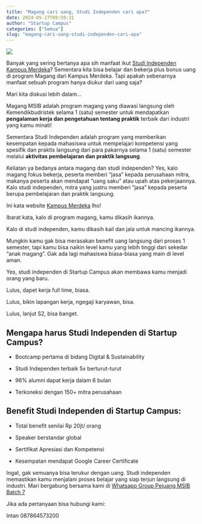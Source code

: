 ```yaml
---
title: "Magang cari uang, Studi Independen cari apa?"
date: 2024-05-27T09:59:31
author: "Startup Campus"
categories: ["Semua"]
slug: "magang-cari-uang-studi-independen-cari-apa"
---
```


![](https://www.startupcampus.id/blog/wp-content/uploads/2024/05/pexels-photo-5632400-1.webp)

Banyak yang sering bertanya apa sih manfaat ikut [Studi Independen Kampus Merdeka](https://startupcampus.id/studi-independen)? Sementara kita bisa belajar dan bekerja plus bonus uang di program Magang dari Kampus Merdeka. Tapi apakah sebenarnya manfaat sebuah program hanya diukur dari uang saja?

Mari kita diskusi lebih dalam…

Magang MSIB adalah program magang yang diawasi langsung oleh Kemendikbudristek selama 1 (satu) semester untuk mendapatkan **pengalaman kerja dan pengetahuan tentang praktik** terbaik dari industri yang kamu minati!

Sementara Studi Independen adalah program yang memberikan kesempatan kepada mahasiswa untuk mempelajari kompetensi yang spesifik dan praktis langsung dari para pakarnya selama 1 (satu) semester melalui **aktivitas pembelajaran dan praktik langsung**.

Keliatan ya bedanya antara magang dan studi independen? Yes, kalo magang fokus bekerja, peserta memberi “jasa” kepada perusahaan mitra, makanya peserta akan mendapat “uang saku” atau upah atas pekerjaannya. Kalo studi independen, mitra yang justru memberi “jasa” kepada peserta berupa pembelajaran dan praktik langsung.

Ini kata website [Kampus Merdeka](https://kampusmerdeka.kemdikbud.go.id/) lho! 

Ibarat kata, kalo di program magang, kamu dikasih ikannya.

Kalo di studi independen, kamu dikasih kail dan jala untuk mancing ikannya.

Mungkin kamu gak bisa merasakan benefit uang langsung dari proses 1 semester, tapi kamu bisa naikin level kamu yang lebih tinggi dari sekedar “anak magang”. Gak ada lagi mahasiswa biasa-biasa yang main di level aman.

Yes, studi independen di Startup Campus akan membawa kamu menjadi orang yang baru.

Lulus, dapet kerja full time, biasa.

Lulus, bikin lapangan kerja, ngegaji karyawan, bisa.

Lulus, lanjut S2, bisa banget.

## **Mengapa harus Studi Independen di Startup Campus?**

- Bootcamp pertama di bidang Digital & Sustainability

- Studi Independen terbaik 5x berturut-turut

- 96% alumni dapat kerja dalam 6 bulan

- Terkoneksi dengan 150+ mitra perusahaan

## **Benefit Studi Independen di Startup Campus:**

- Total benefit senilai Rp 20jt/ orang

- Speaker berstandar global

- Sertifikat Apresiasi dan Kompetensi

- Kesempatan mendapat Google Career Certificate

Ingat, gak semuanya bisa terukur dengan uang. Studi independen memastikan kamu menjalani proses belajar yang siap terjun langsung di industri. Mari bergabung bersama kami di [Whatsapp Group Pejuang MSIB Batch 7](https://chat.whatsapp.com/E0xikPEzH5v4gAzWWPWDLy)

Jika ada pertanyaan bisa hubungi kami:

Intan 087864573200
